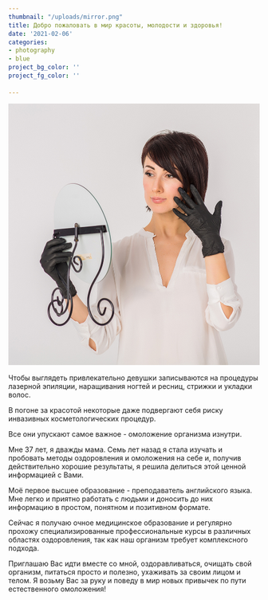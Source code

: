 ```yaml
---
thumbnail: "/uploads/mirror.png"
title: Добро пожаловать в мир красоты, молодости и здоровья!
date: '2021-02-06'
categories:
- photography
- blue
project_bg_color: ''
project_fg_color: ''

---
```

![](/uploads/mirror.png)

Чтобы выглядеть привлекательно девушки записываются на процедуры лазерной эпиляции, наращивания ногтей и ресниц, стрижки и укладки волос.

В погоне за красотой некоторые даже подвергают себя риску инвазивных косметологических процедур.

Все они упускают самое важное - омоложение организма изнутри.

Мне 37 лет, я дважды мама. Семь лет назад я стала изучать и пробовать методы оздоровления и омоложения на себе и, получив действительно хорошие результаты, я решила делиться этой ценной информацией с Вами.

Моё первое высшее образование - преподаватель английского языка. Мне легко и приятно работать с людьми и доносить до них информацию в простом, понятном и позитивном формате.

Сейчас я получаю очное медицинское образование и регулярно прохожу специализированные профессиональные курсы в различных областях оздоровления, так как наш организм требует комплексного подхода.

Приглашаю Вас идти вместе со мной, оздоравливаться, очищать свой организм, питаться просто и полезно, ухаживать за своим лицом и телом. Я возьму Вас за руку и поведу в мир новых привычек по пути естественного омоложения!